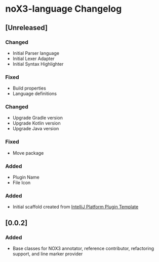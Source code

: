 <!-- Keep a Changelog guide -> https://keepachangelog.com -->

# noX3-language Changelog

## [Unreleased]
### Changed
- Initial Parser language
- Initial Lexer Adapter
- Initial Syntax Highlighter
### Fixed
- Build properties
- Language definitions
### Changed
- Upgrade Gradle version
- Upgrade Kotlin version
- Upgrade Java version
### Fixed
- Move package
### Added
- Plugin Name
- File Icon
### Added
- Initial scaffold created from [IntelliJ Platform Plugin Template](https://github.com/JetBrains/intellij-platform-plugin-template)

## [0.0.2]
### Added
- Base classes for NOX3 annotator, reference contributor, refactoring support, and line marker provider
